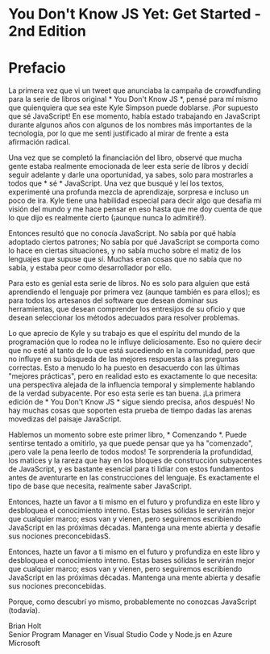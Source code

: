 # You Don't Know JS Yet: Get Started - 2nd Edition
# Prefacio

La primera vez que vi un tweet que anunciaba la campaña de crowdfunding para la serie de libros original * You Don't Know JS *, pensé para mí mismo que quienquiera que sea este Kyle Simpson puede doblarse. ¡Por supuesto que sé JavaScript! En ese momento, había estado trabajando en JavaScript durante algunos años con algunos de los nombres más importantes de la tecnología, por lo que me sentí justificado al mirar de frente a esta afirmación radical.

Una vez que se completó la financiación del libro, observé que mucha gente estaba realmente emocionada de leer esta serie de libros y decidí seguir adelante y darle una oportunidad, ya sabes, solo para mostrarles a todos que * sé * JavaScript. Una vez que busqué y leí los textos, experimenté una profunda mezcla de aprendizaje, sorpresa e incluso un poco de ira. Kyle tiene una habilidad especial para decir algo que desafía mi visión del mundo y me hace pensar en eso hasta que me doy cuenta de que lo que dijo es realmente cierto (¡aunque nunca lo admitiré!).

Entonces resultó que no conocía JavaScript. No sabía por qué había adoptado ciertos patrones; No sabía por qué JavaScript se comporta como lo hace en ciertas situaciones, y no sabía mucho sobre el matiz de los lenguajes que supuse que sí. Muchas eran cosas que no sabía que no sabía, y estaba peor como desarrollador por ello.

Para esto es genial esta serie de libros. No es solo para alguien que está aprendiendo el lenguaje por primera vez (aunque también es para ellos); es para todos los artesanos del software que desean dominar sus herramientas, que desean comprender los entresijos de su oficio y que desean seleccionar los métodos adecuados para resolver problemas.

Lo que aprecio de Kyle y su trabajo es que el espíritu del mundo de la programación que lo rodea no le influye deliciosamente. Eso no quiere decir que no esté al tanto de lo que está sucediendo en la comunidad, pero que no influye en su búsqueda de las mejores respuestas a las preguntas correctas. Esto a menudo lo ha puesto en desacuerdo con las últimas "mejores prácticas", pero en realidad esto es exactamente lo que necesita: una perspectiva alejada de la influencia temporal y simplemente hablando de la verdad subyacente. Por eso esta serie es tan buena. ¡La primera edición de * You Don't Know JS * sigue siendo precisa, años después! No hay muchas cosas que soporten esta prueba de tiempo dadas las arenas movedizas del paisaje JavaScript.

Hablemos un momento sobre este primer libro, * Comenzando *. Puede sentirse tentado a omitirlo, ya que puede pensar que ya ha "comenzado", ¡pero vale la pena leerlo de todos modos! Te sorprendería la profundidad, los matices y la rareza que hay en los bloques de construcción subyacentes de JavaScript, y es bastante esencial para ti lidiar con estos fundamentos antes de aventurarte en las construcciones del lenguaje. Es exactamente el tipo de base que necesita, realmente saber JavaScript.

Entonces, hazte un favor a ti mismo en el futuro y profundiza en este libro y desbloquea el conocimiento interno. Estas bases sólidas le servirán mejor que cualquier marco; esos van y vienen, pero seguiremos escribiendo JavaScript en las próximas décadas. Mantenga una mente abierta y desafíe sus nociones preconcebidasS.

Entonces, hazte un favor a ti mismo en el futuro y profundiza en este libro y desbloquea el conocimiento interno. Estas bases sólidas le servirán mejor que cualquier marco; esos van y vienen, pero seguiremos escribiendo JavaScript en las próximas décadas. Mantenga una mente abierta y desafíe sus nociones preconcebidas.


Porque, como descubrí yo mismo, probablemente no conozcas JavaScript (todavía).

Brian Holt <br>
Senior Program Manager en Visual Studio Code y Node.js en Azure <br>
Microsoft

